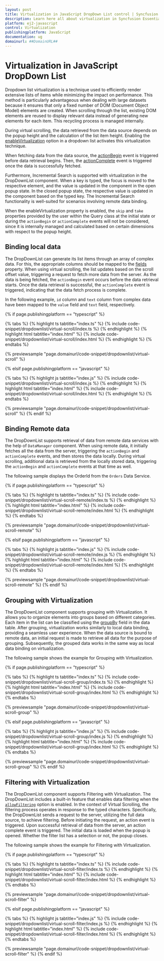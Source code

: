 ```yaml
---
layout: post
title: Virtualization in JavaScript DropDown List control | Syncfusion
description: Learn here all about virtualization in Syncfusion Essential JavaScript DropDown List control, its elements and more.
platform: ej2-javascript
control: Virtualization 
publishingplatform: JavaScript
documentation: ug
domainurl: ##DomainURL##
---
```


# Virtualization in JavaScript DropDown List

Dropdown list virtualization is a technique used to efficiently render extensive lists of items while minimizing the impact on performance. This method is particularly advantageous when dealing with large datasets because it ensures that only a fixed number of DOM (Document Object Model) elements are created. When scrolling through the list, existing DOM elements are reused to display relevant data instead of generating new elements for each item. This recycling process is managed internally.
 
During virtual scrolling, the data retrieved from the data source depends on the popup height and the calculation of the list item height. Enabling the [enableVirtualization](../api/drop-down-list/#enableVirtualization) option in a dropdown list activates this virtualization technique. 
 
When fetching data from the data source, the [actionBegin](../api/drop-down-list/#actionbegin) event is triggered before data retrieval begins. Then, the [actionComplete](../api/drop-down-list/#actioncomplete) event is triggered once the data is successfully fetched.

Furthermore, Incremental Search is supported with virtualization in the DropDownList component. When a key is typed, the focus is moved to the respective element, and the value is updated in the component in the open popup state. In the closed popup state, the respective value is updated in the component based on the typed key. The Incremental Search functionality is well-suited for scenarios involving remote data binding.

When the enableVirtualization property is enabled, the `skip` and `take` properties provided by the user within the Query class at the initial state or during the `actionBegin` or `actionComplete` events will not be considered, since it is internally managed and calculated based on certain dimensions with respect to the popup height.

## Binding local data

The DropDownList can generate its list items through an array of complex data. For this, the appropriate columns should be mapped to the [fields](../api/drop-down-list/#fields) property. When using virtual scrolling, the list updates based on the scroll offset value, triggering a request to fetch more data from the server. As the data is being fetched, the `actionBegin` event occurs before the data retrieval starts. Once the data retrieval is successful, the `actionComplete` event is triggered, indicating that the data fetch process is complete.

In the following example, `id` column and `text` column from complex data have been mapped to the `value` field and `text` field, respectively.

{% if page.publishingplatform == "typescript" %}

 {% tabs %}
{% highlight ts tabtitle="index.ts" %}
{% include code-snippet/dropdownlist/virtual-scroll/index.ts %}
{% endhighlight %}
{% highlight html tabtitle="index.html" %}
{% include code-snippet/dropdownlist/virtual-scroll/index.html %}
{% endhighlight %}
{% endtabs %}
        
{% previewsample "page.domainurl/code-snippet/dropdownlist/virtual-scroll" %}

{% elsif page.publishingplatform == "javascript" %}

{% tabs %}
{% highlight js tabtitle="index.js" %}
{% include code-snippet/dropdownlist/virtual-scroll/index.js %}
{% endhighlight %}
{% highlight html tabtitle="index.html" %}
{% include code-snippet/dropdownlist/virtual-scroll/index.html %}
{% endhighlight %}
{% endtabs %}

{% previewsample "page.domainurl/code-snippet/dropdownlist/virtual-scroll" %}
{% endif %}


## Binding Remote data

The DropDownList supports retrieval of data from remote data services with the help of `DataManager` component. When using remote data, it initially fetches all the data from the server, triggering the `actionBegin` and `actionComplete` events, and then stores the data locally. During virtual scrolling, additional data is retrieved from the locally stored data, triggering the `actionBegin` and `actionComplete` events at that time as well.

The following sample displays the OrderId from the `Orders` Data Service.

{% if page.publishingplatform == "typescript" %}

 {% tabs %}
{% highlight ts tabtitle="index.ts" %}
{% include code-snippet/dropdownlist/virtual-scroll-remote/index.ts %}
{% endhighlight %}
{% highlight html tabtitle="index.html" %}
{% include code-snippet/dropdownlist/virtual-scroll-remote/index.html %}
{% endhighlight %}
{% endtabs %}
        
{% previewsample "page.domainurl/code-snippet/dropdownlist/virtual-scroll-remote" %}

{% elsif page.publishingplatform == "javascript" %}

{% tabs %}
{% highlight js tabtitle="index.js" %}
{% include code-snippet/dropdownlist/virtual-scroll-remote/index.js %}
{% endhighlight %}
{% highlight html tabtitle="index.html" %}
{% include code-snippet/dropdownlist/virtual-scroll-remote/index.html %}
{% endhighlight %}
{% endtabs %}

{% previewsample "page.domainurl/code-snippet/dropdownlist/virtual-scroll-remote" %}
{% endif %}

## Grouping with Virtualization

The DropDownList component supports grouping with Virtualization. It allows you to organize elements into groups based on different categories. Each item in the list can be classified using the [groupBy](../api/drop-down-list/#fields) field in the data table. After grouping, virtualization works similarly to local data binding, providing a seamless user experience. When the data source is bound to remote data, an initial request is made to retrieve all data for the purpose of grouping. Subsequently, the grouped data works in the same way as local data binding on virtualization. 

The following sample shows the example for Grouping with Virtualization. 

{% if page.publishingplatform == "typescript" %}

 {% tabs %}
{% highlight ts tabtitle="index.ts" %}
{% include code-snippet/dropdownlist/virtual-scroll-group/index.ts %}
{% endhighlight %}
{% highlight html tabtitle="index.html" %}
{% include code-snippet/dropdownlist/virtual-scroll-group/index.html %}
{% endhighlight %}
{% endtabs %}
        
{% previewsample "page.domainurl/code-snippet/dropdownlist/virtual-scroll-group" %}

{% elsif page.publishingplatform == "javascript" %}

{% tabs %}
{% highlight js tabtitle="index.js" %}
{% include code-snippet/dropdownlist/virtual-scroll-group/index.js %}
{% endhighlight %}
{% highlight html tabtitle="index.html" %}
{% include code-snippet/dropdownlist/virtual-scroll-group/index.html %}
{% endhighlight %}
{% endtabs %}

{% previewsample "page.domainurl/code-snippet/dropdownlist/virtual-scroll-group" %}
{% endif %}

## Filtering with Virtualization

The DropDownList component supports Filtering with Virtualization. The DropDownList includes a built-in feature that enables data filtering when the [`allowFiltering`](../api/drop-down-list/#allowfiltering) option is enabled. In the context of Virtual Scrolling, the filtering process operates in response to the typed characters. Specifically, the DropDownList sends a request to the server, utilizing the full data source, to achieve filtering. Before initiating the request, an action event is triggered. Upon successful retrieval of data from the server, an action complete event is triggered. The initial data is loaded when the popup is opened. Whether the filter list has a selection or not, the popup closes.

The following sample shows the example for Filtering with Virtualization.

{% if page.publishingplatform == "typescript" %}

 {% tabs %}
{% highlight ts tabtitle="index.ts" %}
{% include code-snippet/dropdownlist/virtual-scroll-filter/index.ts %}
{% endhighlight %}
{% highlight html tabtitle="index.html" %}
{% include code-snippet/dropdownlist/virtual-scroll-filter/index.html %}
{% endhighlight %}
{% endtabs %}
        
{% previewsample "page.domainurl/code-snippet/dropdownlist/virtual-scroll-filter" %}

{% elsif page.publishingplatform == "javascript" %}

{% tabs %}
{% highlight js tabtitle="index.js" %}
{% include code-snippet/dropdownlist/virtual-scroll-filter/index.js %}
{% endhighlight %}
{% highlight html tabtitle="index.html" %}
{% include code-snippet/dropdownlist/virtual-scroll-filter/index.html %}
{% endhighlight %}
{% endtabs %}

{% previewsample "page.domainurl/code-snippet/dropdownlist/virtual-scroll-filter" %}
{% endif %}

